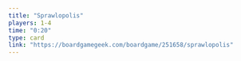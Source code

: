 ```yaml
---
title: "Sprawlopolis"
players: 1-4
time: "0:20"
type: card
link: "https://boardgamegeek.com/boardgame/251658/sprawlopolis"
---
```

